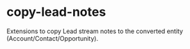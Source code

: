 # copy-lead-notes
Extensions to copy Lead stream notes to the converted entity (Account/Contact/Opportunity).
